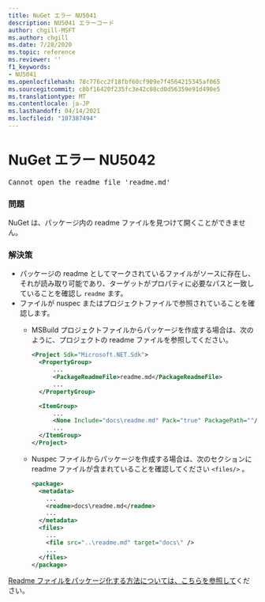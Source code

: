 ```yaml
---
title: NuGet エラー NU5041
description: NU5041 エラーコード
author: chgill-MSFT
ms.author: chgill
ms.date: 7/28/2020
ms.topic: reference
ms.reviewer: ''
f1_keywords:
- NU5041
ms.openlocfilehash: 78c776cc2f18fbf60cf909e7f4564215345af065
ms.sourcegitcommit: c8bf16420f235fc3e42c08cd0d56359e91d490e5
ms.translationtype: MT
ms.contentlocale: ja-JP
ms.lasthandoff: 04/14/2021
ms.locfileid: "107387494"
---
```

# <a name="nuget-error-nu5042"></a>NuGet エラー NU5042

<pre>Cannot open the readme file 'readme.md'</pre>


### <a name="issue"></a>問題

NuGet は、パッケージ内の readme ファイルを見つけて開くことができません。


### <a name="solution"></a>解決策

- パッケージの readme としてマークされているファイルがソースに存在し、それが読み取り可能であり、ターゲットがプロパティに必要なパスと一致していることを確認し `readme` ます。
- ファイルが nuspec またはプロジェクトファイルで参照されていることを確認します。
  * MSBuild プロジェクトファイルからパッケージを作成する場合は、次のように、プロジェクトの readme ファイルを参照してください。

    ```xml
    <Project Sdk="Microsoft.NET.Sdk">
      <PropertyGroup>
          ...
          <PackageReadmeFile>readme.md</PackageReadmeFile>
          ...
      </PropertyGroup>

      <ItemGroup>
          ...
          <None Include="docs\readme.md" Pack="true" PackagePath=""/>
          ...
      </ItemGroup>
    </Project>
    ```

  * Nuspec ファイルからパッケージを作成する場合は、次のセクションに readme ファイルが含まれていることを確認してください `<files/>` 。

    ```xml
    <package>
      <metadata>
        ...
        <readme>docs\readme.md</readme>
        ...
      </metadata>
      <files>
        ...
        <file src="..\readme.md" target="docs\" />
        ...
      </files>
    </package>
    ```

[Readme ファイルをパッケージ化する方法については、こちらを参照して](../msbuild-targets.md#packagereadmefile)ください。
